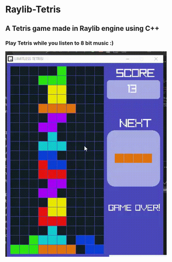 # Raylib-Tetris
 ## A Tetris game made in Raylib engine using C++
 ### Play Tetris while you listen to 8 bit music :)
![](https://github.com/VercetT1/Raylib-Tetris/blob/main/tetrisgif.gif)




